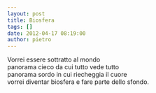 ```yaml
---
layout: post
title: Biosfera
tags: []
date: 2012-04-17 08:19:00
author: pietro
---
```

Vorrei essere sottratto al mondo<br/>panorama cieco da cui tutto vede tutto<br/>panorama sordo in cui riecheggia il cuore<br/>vorrei diventar biosfera e fare parte dello sfondo.
